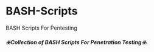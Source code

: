 # BASH-Scripts
BASH Scripts For Pentesting<br>
<h5>☣️Collection of BASH Scripts For Penetration Testing☣️.
